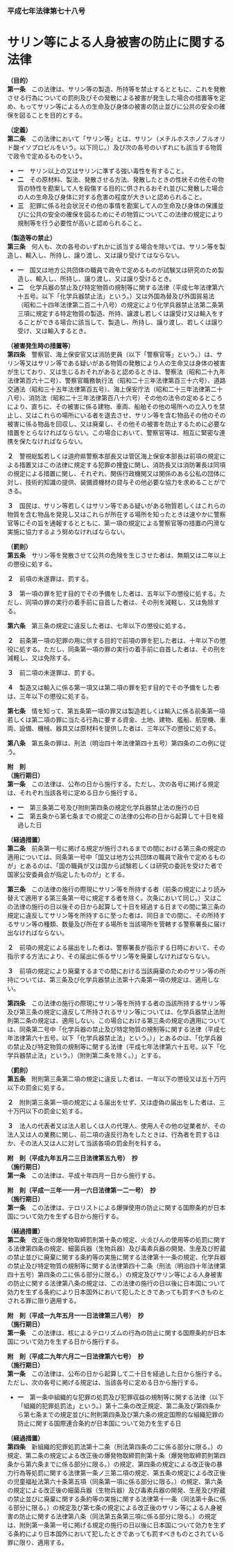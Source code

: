 ### 平成七年法律第七十八号  
# サリン等による人身被害の防止に関する法律  
  
**（目的）**  
**第一条**　この法律は、サリン等の製造、所持等を禁止するとともに、これを発散させる行為についての罰則及びその発散による被害が発生した場合の措置等を定め、もってサリン等による人の生命及び身体の被害の防止並びに公共の安全の確保を図ることを目的とする。  
  
**（定義）**  
**第二条**　この法律において「サリン等」とは、サリン（メチルホスホノフルオリド酸イソプロピルをいう。以下同じ。）及び次の各号のいずれにも該当する物質で政令で定めるものをいう。  
* **一**　サリン以上の又はサリンに準ずる強い毒性を有すること。  
* **二**　その原材料、製法、発散させる方法、発散したときの性状その他その物質の特性を勘案して人を殺傷する目的に供されるおそれ並びに発散した場合の人の生命及び身体に対する危害の程度が大きいと認められること。  
* **三**　犯罪に係る社会状況その他の事情を勘案して人の生命及び身体の保護並びに公共の安全の確保を図るためにその物質についてこの法律の規定により規制等を行う必要性が高いと認められること。  
  
**（製造等の禁止）**  
**第三条**　何人も、次の各号のいずれかに該当する場合を除いては、サリン等を製造し、輸入し、所持し、譲り渡し、又は譲り受けてはならない。  
* **一**　国又は地方公共団体の職員で政令で定めるものが試験又は研究のため製造し、輸入し、所持し、譲り渡し、又は譲り受けるとき。  
* **二**　化学兵器の禁止及び特定物質の規制等に関する法律（平成七年法律第六十五号。以下「化学兵器禁止法」という。）又は外国為替及び外国貿易法（昭和二十四年法律第二百二十八号）の規定により化学兵器禁止法第二条第三項に規定する特定物質の製造、所持、譲渡し若しくは譲受け又は輸入をすることができる場合に該当して、製造し、所持し、譲り渡し、若しくは譲り受け、又は輸入するとき。  
  
**（被害発生時の措置等）**  
**第四条**　警察官、海上保安官又は消防吏員（以下「警察官等」という。）は、サリン等又はサリン等である疑いがある物質の発散により人の生命又は身体の被害が生じており、又は生じるおそれがあると認めるときは、警察法（昭和二十九年法律第百六十二号）、警察官職務執行法（昭和二十三年法律第百三十六号）、道路交通法（昭和三十五年法律第百五号）、海上保安庁法（昭和二十三年法律第二十八号）、消防法（昭和二十三年法律第百八十六号）その他の法令の定めるところにより、直ちに、その被害に係る建物、車両、船舶その他の場所への立入りを禁止し、又はこれらの場所にいる者を退去させ、サリン等を含む物品その他のその被害に係る物品を回収し、又は廃棄し、その他その被害を防止するために必要な措置をとらなければならない。この場合において、警察官等は、相互に緊密な連携を保たなければならない。  
  
**２**　警視総監若しくは道府県警察本部長又は管区海上保安本部長は前項の規定による措置又はこの法律に規定する犯罪の捜査に関し、消防長又は消防署長は同項の規定による措置に関し、それぞれ、関係行政機関又は関係のある公私の団体に対し、技術的知識の提供、装備資機材の貸与その他必要な協力を求めることができる。  
  
**３**　国民は、サリン等若しくはサリン等である疑いがある物質若しくはこれらの物質を含む物品を発見し又はこれらが所在する場所を知ったときは速やかに警察官等にその旨を通報するとともに、第一項の規定による警察官等の措置の円滑な実施に協力するよう努めなければならない。  
  
**（罰則）**  
**第五条**　サリン等を発散させて公共の危険を生じさせた者は、無期又は二年以上の懲役に処する。  
  
**２**　前項の未遂罪は、罰する。  
  
**３**　第一項の罪を犯す目的でその予備をした者は、五年以下の懲役に処する。ただし、同項の罪の実行の着手前に自首した者は、その刑を減軽し、又は免除する。  
  
**第六条**　第三条の規定に違反した者は、七年以下の懲役に処する。  
  
**２**　前条第一項の犯罪の用に供する目的で前項の罪を犯した者は、十年以下の懲役に処する。ただし、同条第一項の罪の実行の着手前に自首した者は、その刑を減軽し、又は免除する。  
  
**３**　前二項の未遂罪は、罰する。  
  
**４**　製造又は輸入に係る第一項又は第二項の罪を犯す目的でその予備をした者は、三年以下の懲役に処する。  
  
**第七条**　情を知って、第五条第一項の罪又は製造若しくは輸入に係る前条第一項若しくは第二項の罪に当たる行為に要する資金、土地、建物、艦船、航空機、車両、設備、機械、器具又は原材料を提供した者は、三年以下の懲役に処する。  
  
**第八条**　第五条の罪は、刑法（明治四十年法律第四十五号）第四条の二の例に従う。  
  
**附　則**  
**（施行期日）**  
**第一条**　この法律は、公布の日から施行する。ただし、次の各号に掲げる規定は、それぞれ当該各号に定める日から施行する。  
* **一**　第三条第二号及び附則第四条の規定化学兵器禁止法の施行の日  
* **二**　第五条から第七条までの規定この法律の公布の日から起算して十日を経過した日  
  
**（経過措置）**  
**第二条**　前条第一号に掲げる規定が施行されるまでの間における第三条の規定の適用については、同条第一号中「国又は地方公共団体の職員で政令で定めるものが」とあるのは、「国の職員が又は国から試験若しくは研究の委託を受けた者で国家公安委員会が指定したものが」とする。  
  
**第三条**　この法律の施行の際現にサリン等を所持する者（前条の規定により読み替えて適用する第三条第一号に規定する者を除く。次条において同じ。）又はこの法律の施行の日以後その日から起算して十日を経過する日までの間に第三条の規定に違反してサリン等を所持するに至った者は、同日までの間に、その所持するサリン等の種類、数量及び所在する場所を当該場所を管轄する警察署長に届け出なければならない。  
  
**２**　前項の規定による届出をした者は、警察署長が指示する日時において、その指示する方法により、その届出に係るサリン等を廃棄しなければならない。  
  
**３**　前項の規定により廃棄するまでの間における当該廃棄のためのサリン等の所持については、第三条及び化学兵器禁止法第十六条第一項の規定は、適用しない。  
  
**第四条**　この法律の施行の際現にサリン等を所持する者の当該所持するサリン等及び第三条の規定に違反して所持されるサリン等については、化学兵器禁止法附則第二条の規定は、適用しない。この場合における第三条の規定の適用については、同条第二号中「化学兵器の禁止及び特定物質の規制等に関する法律（平成七年法律第六十五号。以下「化学兵器禁止法」という。）」とあるのは、「化学兵器の禁止及び特定物質の規制等に関する法律（平成七年法律第六十五号。以下「化学兵器禁止法」という。）（附則第二条を除く。）」とする。  
  
**（罰則）**  
**第五条**　附則第三条第二項の規定に違反した者は、一年以下の懲役又は五十万円以下の罰金に処する。  
  
**２**　附則第三条第一項の規定による届出をせず、又は虚偽の届出をした者は、三十万円以下の罰金に処する。  
  
**３**　法人の代表者又は法人若しくは人の代理人、使用人その他の従業者が、その法人又は人の業務に関し、前二項の違反行為をしたときは、行為者を罰するほか、その法人又は人に対して当該各項の罰金刑を科する。  
  
**附　則（平成九年五月二三日法律第五九号）　抄**  
**（施行期日）**  
**第一条**　この法律は、平成十年四月一日から施行する。  
  
**附　則（平成一三年一一月一六日法律第一二一号）　抄**  
**（施行期日）**  
**第一条**　この法律は、テロリストによる爆弾使用の防止に関する国際条約が日本国について効力を生ずる日から施行する。  
  
**（経過措置）**  
**第二条**　改正後の爆発物取締罰則第十条の規定、火炎びんの使用等の処罰に関する法律第四条の規定、細菌兵器（生物兵器）及び毒素兵器の開発、生産及び貯蔵の禁止並びに廃棄に関する条約等の実施に関する法律第十一条の規定、化学兵器の禁止及び特定物質の規制等に関する法律第四十二条（刑法（明治四十年法律第四十五号）第四条の二に係る部分に限る。）の規定及びサリン等による人身被害の防止に関する法律第八条の規定は、この法律の施行の日以後に日本国について効力を生ずる条約により日本国外において犯したときであっても罰すべきものとされる罪に限り適用する。  
  
**附　則（平成一九年五月一一日法律第三八号）　抄**  
**（施行期日）**  
**第一条**　この法律は、核によるテロリズムの行為の防止に関する国際条約が日本国について効力を生ずる日から施行する。  
  
**附　則（平成二九年六月二一日法律第六七号）　抄**  
**（施行期日）**  
**第一条**　この法律は、公布の日から起算して二十日を経過した日から施行する。ただし、次の各号に掲げる規定は、当該各号に定める日から施行する。  
* **一**　第一条中組織的な犯罪の処罰及び犯罪収益の規制等に関する法律（以下「組織的犯罪処罰法」という。）第十二条の改正規定、第二条及び第四条から第七条までの規定並びに附則第四条及び第六条の規定国際的な組織犯罪の防止に関する国際連合条約が日本国について効力を生ずる日  
  
**（経過措置）**  
**第四条**　新組織的犯罪処罰法第十二条（刑法第四条の二に係る部分に限る。）の規定、第二条の規定による改正後の爆発物取締罰則第十条（爆発物取締罰則第四条から第六条までに係る部分に限る。）の規定、第四条の規定による改正後の暴力行為等処罰に関する法律第一条ノ三第二項の規定、第五条の規定による改正後の児童福祉法第六十条第五項（同条第一項に係る部分に限る。）の規定、第六条の規定による改正後の細菌兵器（生物兵器）及び毒素兵器の開発、生産及び貯蔵の禁止並びに廃棄に関する条約等の実施に関する法律第十一条（同法第十条に係る部分に限る。）の規定及び第七条の規定による改正後のサリン等による人身被害の防止に関する法律第八条（同法第五条第三項に係る部分に限る。）の規定は、附則第一条第一号に掲げる規定の施行の日以後に日本国について効力を生ずる条約により日本国外において犯したときであっても罰すべきものとされている罪に限り、適用する。  
  

